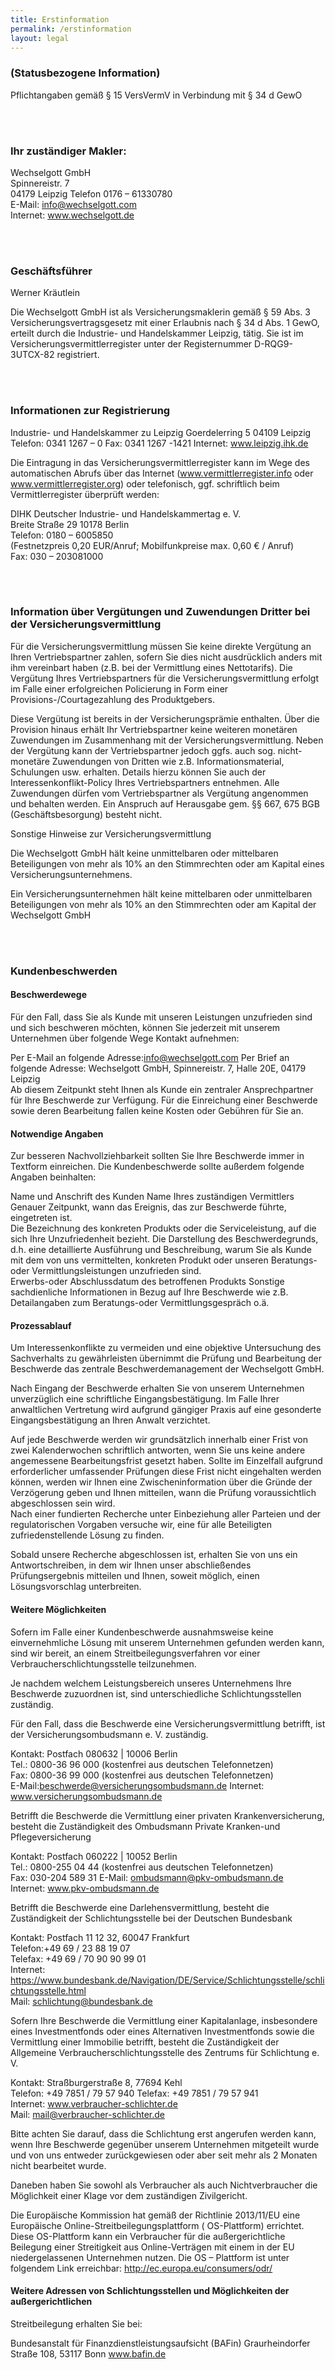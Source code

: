 ```yaml
---
title: Erstinformation
permalink: /erstinformation
layout: legal
---
```


### (Statusbezogene Information)

Pflichtangaben gemäß § 15 VersVermV in Verbindung mit § 34 d GewO

<br>
<br>

### Ihr zuständiger Makler:

Wechselgott GmbH 
<br>
Spinnereistr. 7 
<br>
04179 Leipzig 
Telefon 0176 – 61330780
<br>
E-Mail: info@wechselgott.com
<br>
Internet: www.wechselgott.de

<br>
<br>

### Geschäftsführer

Werner Kräutlein

Die Wechselgott GmbH ist als Versicherungsmaklerin gemäß § 59 Abs. 3 Versicherungsvertragsgesetz mit einer Erlaubnis
nach § 34 d Abs. 1 GewO, erteilt durch die Industrie- und Handelskammer Leipzig, tätig. Sie ist im
Versicherungsvermittlerregister unter der Registernummer D-RQG9-3UTCX-82 registriert.


<br>
<br>

### Informationen zur Registrierung

Industrie- und Handelskammer zu Leipzig Goerdelerring 5 04109 Leipzig Telefon: 0341 1267 – 0 Fax: 0341 1267 -1421
Internet: www.leipzig.ihk.de

Die Eintragung in das Versicherungsvermittlerregister kann im Wege des automatischen Abrufs über das
Internet (www.vermittlerregister.info oder www.vermittlerregister.org) oder telefonisch, ggf. schriftlich beim
Vermittlerregister überprüft werden:

DIHK Deutscher Industrie- und Handelskammertag e. V.
<br>
Breite Straße 29 10178 Berlin
<br>
Telefon: 0180 – 6005850
<br>
(Festnetzpreis 0,20 EUR/Anruf; Mobilfunkpreise max. 0,60 € / Anruf)
<br>
Fax: 030 – 203081000


<br>
<br>

### Information über Vergütungen und Zuwendungen Dritter bei der Versicherungsvermittlung

Für die Versicherungsvermittlung müssen Sie keine direkte Vergütung an Ihren Vertriebspartner zahlen, sofern Sie dies
nicht ausdrücklich anders mit ihm vereinbart haben (z.B. bei der Vermittlung eines Nettotarifs). Die Vergütung Ihres
Vertriebspartners für die Versicherungsvermittlung erfolgt im Falle einer erfolgreichen Policierung in Form einer
Provisions-/Courtagezahlung des Produktgebers.

Diese Vergütung ist bereits in der Versicherungsprämie enthalten. Über die Provision hinaus erhält Ihr Vertriebspartner
keine weiteren monetären Zuwendungen im Zusammenhang mit der Versicherungsvermittlung. Neben der Vergütung kann der
Vertriebspartner jedoch ggfs. auch sog. nicht-monetäre Zuwendungen von Dritten wie z.B. Informationsmaterial, Schulungen
usw. erhalten. Details hierzu können Sie auch der Interessenkonflikt-Policy Ihres Vertriebspartners entnehmen. Alle
Zuwendungen dürfen vom Vertriebspartner als Vergütung angenommen und behalten werden. Ein Anspruch auf Herausgabe gem.
§§ 667, 675 BGB (Geschäftsbesorgung) besteht nicht.

Sonstige Hinweise zur Versicherungsvermittlung

Die Wechselgott GmbH hält keine unmittelbaren oder mittelbaren Beteiligungen von mehr als 10% an den Stimmrechten oder
am Kapital eines Versicherungsunternehmens.

Ein Versicherungsunternehmen hält keine mittelbaren oder unmittelbaren Beteiligungen von mehr als 10% an den
Stimmrechten oder am Kapital der Wechselgott GmbH


<br>
<br>

### Kundenbeschwerden

#### Beschwerdewege

Für den Fall, dass Sie als Kunde mit unseren Leistungen unzufrieden sind und sich beschweren möchten, können Sie
jederzeit mit unserem Unternehmen über folgende Wege Kontakt aufnehmen:

Per E-Mail an folgende Adresse:info@wechselgott.com Per Brief an folgende Adresse: Wechselgott GmbH, Spinnereistr. 7,
Halle 20E, 04179 Leipzig
<br>
Ab diesem Zeitpunkt steht Ihnen als Kunde ein zentraler Ansprechpartner für Ihre Beschwerde zur
Verfügung. Für die Einreichung einer Beschwerde sowie deren Bearbeitung fallen keine Kosten oder Gebühren für Sie an.


#### Notwendige Angaben

Zur besseren Nachvollziehbarkeit sollten Sie Ihre Beschwerde immer in Textform einreichen. Die Kundenbeschwerde sollte
außerdem folgende Angaben beinhalten:

Name und Anschrift des Kunden Name Ihres zuständigen Vermittlers
<br>
Genauer Zeitpunkt, wann das Ereignis, das zur Beschwerde führte, eingetreten ist.
<br>
Die Bezeichnung des konkreten Produkts oder die Serviceleistung, auf die sich Ihre
Unzufriedenheit bezieht. Die Darstellung des Beschwerdegrunds, d.h. eine detaillierte Ausführung und Beschreibung, warum
Sie als Kunde mit dem von uns vermittelten, konkreten Produkt oder unseren Beratungs- oder Vermittlungsleistungen
unzufrieden sind.
<br>
Erwerbs-oder Abschlussdatum des betroffenen Produkts Sonstige sachdienliche Informationen in Bezug auf
Ihre Beschwerde wie z.B. Detailangaben zum Beratungs-oder Vermittlungsgespräch o.ä.

#### Prozessablauf

Um Interessenkonflikte zu vermeiden und eine objektive Untersuchung des Sachverhalts zu gewährleisten übernimmt die
Prüfung und Bearbeitung der Beschwerde das zentrale Beschwerdemanagement der Wechselgott GmbH.

Nach Eingang der Beschwerde erhalten Sie von unserem Unternehmen unverzüglich eine schriftliche Eingangsbestätigung. Im
Falle Ihrer anwaltlichen Vertretung wird aufgrund gängiger Praxis auf eine gesonderte Eingangsbestätigung an Ihren
Anwalt verzichtet.

Auf jede Beschwerde werden wir grundsätzlich innerhalb einer Frist von zwei Kalenderwochen schriftlich antworten, wenn
Sie uns keine andere angemessene Bearbeitungsfrist gesetzt haben. Sollte im Einzelfall aufgrund erforderlicher
umfassender Prüfungen diese Frist nicht eingehalten werden können, werden wir Ihnen eine Zwischeninformation über die
Gründe der Verzögerung geben und Ihnen mitteilen, wann die Prüfung voraussichtlich abgeschlossen sein wird.
<br>
Nach einer fundierten Recherche unter Einbeziehung aller Parteien und der regulatorischen Vorgaben versuche wir, eine für alle
Beteiligten zufriedenstellende Lösung zu finden.

Sobald unsere Recherche abgeschlossen ist, erhalten Sie von uns ein Antwortschreiben, in dem wir Ihnen unser
abschließendes Prüfungsergebnis mitteilen und Ihnen, soweit möglich, einen Lösungsvorschlag unterbreiten.


#### Weitere Möglichkeiten

Sofern im Falle einer Kundenbeschwerde ausnahmsweise keine einvernehmliche Lösung mit unserem Unternehmen gefunden
werden kann, sind wir bereit, an einem Streitbeilegungsverfahren vor einer Verbraucherschlichtungsstelle teilzunehmen.

Je nachdem welchem Leistungsbereich unseres Unternehmens Ihre Beschwerde zuzuordnen ist, sind unterschiedliche
Schlichtungsstellen zuständig.

Für den Fall, dass die Beschwerde eine Versicherungsvermittlung betrifft, ist der Versicherungsombudsmann e. V.
zuständig.

Kontakt: Postfach 080632 | 10006 Berlin
<br>
Tel.: 0800-36 96 000 (kostenfrei aus deutschen Telefonnetzen)
<br>
Fax: 0800-36 99 000 (kostenfrei aus deutschen Telefonnetzen)
<br>
E-Mail:beschwerde@versicherungsombudsmann.de Internet: www.versicherungsombudsmann.de

Betrifft die Beschwerde die Vermittlung einer privaten Krankenversicherung, besteht die Zuständigkeit des Ombudsmann
Private Kranken-und Pflegeversicherung

Kontakt: Postfach 060222 | 10052 Berlin 
<br>
Tel.: 0800-255 04 44 (kostenfrei aus deutschen Telefonnetzen)
<br>
Fax: 030-204 589 31 E-Mail: ombudsmann@pkv-ombudsmann.de
<br>
Internet: www.pkv-ombudsmann.de

Betrifft die Beschwerde eine Darlehensvermittlung, besteht die Zuständigkeit der Schlichtungsstelle bei der Deutschen
Bundesbank

Kontakt: Postfach 11 12 32, 60047 Frankfurt
<br>
Telefon:+49 69 / 23 88 19 07
<br>
Telefax: +49 69 / 70 90 90 99 01
<br>
Internet: https://www.bundesbank.de/Navigation/DE/Service/Schlichtungsstelle/schlichtungsstelle.html
<br>
Mail: schlichtung@bundesbank.de

Sofern Ihre Beschwerde die Vermittlung einer Kapitalanlage, insbesondere eines Investmentfonds oder eines Alternativen
Investmentfonds sowie die Vermittlung einer Immobilie betrifft, besteht die Zuständigkeit der Allgemeine
Verbraucherschlichtungsstelle des Zentrums für Schlichtung e. V.

Kontakt: Straßburgerstraße 8, 77694 Kehl
<br>
Telefon: +49 7851 / 79 57 940 Telefax: +49 7851 / 79 57 941
<br>
Internet: www.verbraucher-schlichter.de
<br>
Mail: mail@verbraucher-schlichter.de

Bitte achten Sie darauf, dass die Schlichtung erst angerufen werden kann, wenn Ihre Beschwerde gegenüber unserem
Unternehmen mitgeteilt wurde und von uns entweder zurückgewiesen oder aber seit mehr als 2 Monaten nicht bearbeitet
wurde.

Daneben haben Sie sowohl als Verbraucher als auch Nichtverbraucher die Möglichkeit einer Klage vor dem zuständigen
Zivilgericht.

Die Europäische Kommission hat gemäß der Richtlinie 2013/11/EU eine Europäische Online-Streitbeilegungsplattform (
OS-Plattform) errichtet. Diese OS-Plattform kann ein Verbraucher für die außergerichtliche Beilegung einer Streitigkeit
aus Online-Verträgen mit einem in der EU niedergelassenen Unternehmen nutzen. Die OS – Plattform ist unter folgendem
Link erreichbar: http://ec.europa.eu/consumers/odr/


#### Weitere Adressen von Schlichtungsstellen und Möglichkeiten der außergerichtlichen

Streitbeilegung erhalten Sie bei:

Bundesanstalt für Finanzdienstleistungsaufsicht (BAFin)
Graurheindorfer Straße 108, 53117 Bonn
www.bafin.de
